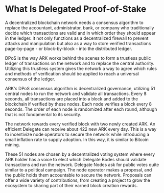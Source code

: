 # What Is Delegated Proof-of-Stake

A decentralized blockchain network needs a consensus algorithm to replace the accountant, administrator, bank, or company who traditionally decide which transactions are valid and in which order they should appear in the ledger. It not only functions as a decentralized firewall to prevent attacks and manipulation but also as a way to store verified transactions page-by-page - or block-by-block - into the distributed ledger.

DPoS is the way ARK works behind the scenes to form a trustless public ledger of transactions on the network and to replace the central authority. Utilizing this trustless system gives the network a way to agree which rules and methods of verification should be applied to reach a universal consensus of the ledger.

ARK's DPoS consensus algorithm is decentralized governance, utilizing 51 central nodes to run the network and validate all transactions. Every 8 seconds, all transactions are placed into a block and added to the blockchain if verified by these nodes. Each node verifies a block every 8 seconds. The order of each node is randomized after each round, although that is not fundamental to its security.

The network rewards every verified block with two newly created ARK. An efficient Delegate can receive about 422 new ARK every day. This is a way to incentivize node operators to secure the network while introducing a small inflation rate to supply adoption. In this way, it is similar to Bitcoin mining.

These 51 nodes are chosen by a decentralized voting system where every ARK holder has a voice to elect which Delegate Bodes should validate transactions and run the network. Delegate Nodes ask for public votes quite similar to a political campaign. The node operator makes a proposal, and the public holds them accountable to secure the network. Proposals can offer a wide variety of contributions, from creating a project to grow the ecosystem to sharing part of their earned block creation rewards.
